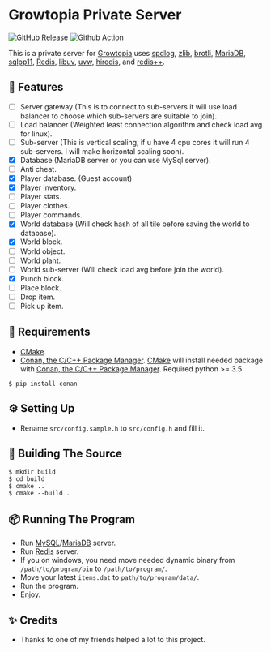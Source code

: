 # Growtopia Private Server
[![GitHub Release](https://img.shields.io/github/release/ZTzTopia/GTPriavteServer.svg)](https://github.com/ZTzTopia/GTPriavteServer/releases/latest) 
![Github Action](https://github.com/ZTzTopia/GTPrivateServer/actions/workflows/cmake.yml/badge.svg)

This is a private server for [Growtopia](https://growtopiagame.com/) uses [spdlog](https://github.com/gabime/spdlog), [zlib](https://github.com/madler/zlib), [brotli](https://github.com/google/brotli), [MariaDB](https://mariadb.org/), [sqlpp11](https://github.com/rbock/sqlpp11), [Redis](https://redis.io/), [libuv](https://github.com/libuv/libuv), [uvw](https://github.com/skypjack/uvw/), [hiredis](https://github.com/redis/hiredis), and [redis++](https://github.com/sewenew/redis-plus-plus).

## 📜 Features
- [ ] Server gateway (This is to connect to sub-servers it will use load balancer to choose which sub-servers are suitable to join).
- [ ] Load balancer (Weighted least connection algorithm and check load avg for linux).
- [ ] Sub-server (This is vertical scaling, if u have 4 cpu cores it will run 4 sub-servers. I will make horizontal scaling soon).
- [x] Database (MariaDB server or you can use MySql server).
- [ ] Anti cheat.
- [x] Player database. (Guest account)
- [x] Player inventory.
- [ ] Player stats.
- [ ] Player clothes.
- [ ] Player commands.
- [x] World database (Will check hash of all tile before saving the world to database).
- [x] World block.
- [ ] World object.
- [ ] World plant.
- [ ] World sub-server (Will check load avg before join the world).
- [x] Punch block.
- [ ] Place block.
- [ ] Drop item.
- [ ] Pick up item.

## 📝 Requirements
- [CMake](https://cmake.org/).
- [Conan, the C/C++ Package Manager](https://conan.io). [CMake](https://cmake.org/) will install needed package with [Conan, the C/C++ Package Manager](https://conan.io/).
Required python >= 3.5
```shell
$ pip install conan
```

## ⚙️ Setting Up
- Rename `src/config.sample.h` to `src/config.h` and fill it.

## 🔨 Building The Source
```shell
$ mkdir build
$ cd build
$ cmake ..
$ cmake --build .
```

## 📦 Running The Program
- Run [MySQL](https://www.mysql.com/)/[MariaDB](https://mariadb.org/) server.
- Run [Redis](https://redis.io/) server.
- If you on windows, you need move needed dynamic binary from `/path/to/program/bin` to `/path/to/program/`.
- Move your latest `items.dat` to `path/to/program/data/`.
- Run the program.
- Enjoy.

## ✨ Credits
- Thanks to one of my friends helped a lot to this project.
